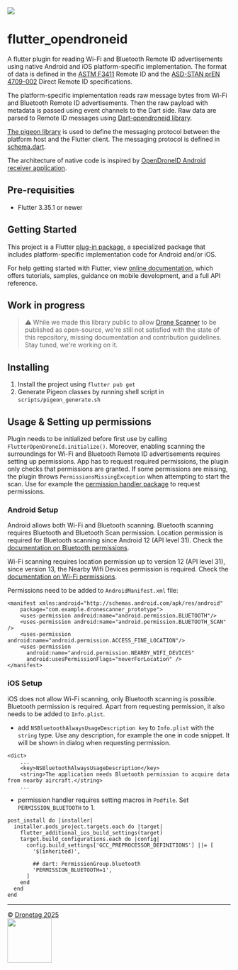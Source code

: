 <img src="./flutter_opendroneid_logo.png" />

# flutter_opendroneid

A flutter plugin for reading Wi-Fi and Bluetooth Remote ID advertisements using native Android and iOS platform-specific implementation. The format of data is defined in the [ASTM F3411](https://www.astm.org/f3411-22a.html) Remote ID and the [ASD-STAN prEN 4709-002](http://asd-stan.org/downloads/asd-stan-pren-4709-002-p1/) Direct Remote ID specifications.

The platform-specific implementation reads raw message bytes from Wi-Fi and Bluetooth Remote ID advertisements. Then the raw payload with metadata is passed using event channels to the Dart side. Raw data are parsed to Remote ID messages using [Dart-opendroneid library](https://github.com/dronetag/dart-opendroneid).

[The pigeon library](https://pub.dev/packages/pigeon) is used to define the messaging protocol between the platform host and the Flutter client. The messaging protocol is defined in [schema.dart](pigeon/schema.dart).

The architecture of native code is inspired by [OpenDroneID Android receiver application](https://github.com/opendroneid/receiver-android).

## Pre-requisities

- Flutter 3.35.1 or newer

## Getting Started

This project is a Flutter [plug-in package](https://flutter.dev/developing-packages/), a specialized package that includes platform-specific implementation code for Android and/or iOS.

For help getting started with Flutter, view
[online documentation](https://flutter.dev/docs), which offers tutorials,
samples, guidance on mobile development, and a full API reference.

## Work in progress

> ⚠️ While we made this library public to allow [Drone Scanner](https://github.com/dronetag/drone-scanner) to be published as open-source, we're still not satisfied with the state of this repository, missing documentation and contribution guidelines. Stay tuned, we're working on it.

## Installing

1. Install the project using `flutter pub get`
2. Generate Pigeon classes by running shell script in `scripts/pigeon_generate.sh`

## Usage & Setting up permissions

Plugin needs to be initialized before first use by calling `FlutterOpenDroneId.initialize()`. Moreover, enabling scanning the surroundings for Wi-Fi and Bluetooth Remote ID advertisements requires setting up permissions. App has to request required permissions, the plugin only checks that permissions are granted. If some permissions are missing, the plugin throws `PermissionsMissingException` when attempting to start the scan. Use for example the [permission handler package](https://pub.dev/packages/permission_handler) to request permissions.


### Android Setup
Android allows both Wi-Fi and Bluetooth scanning. Bluetooth scanning requires Bluetooth and Bluetooth Scan permission. Location permission is required for Bluetooth scanning since Android 12 (API level 31).
Check the [documentation on Bluetooth permissions](https://developer.android.com/develop/connectivity/bluetooth/bt-permissions).

Wi-Fi scanning requires location permission up to version 12 (API level 31), since version 13, the Nearby Wifi Devices permission is required.
Check the [documentation on Wi-Fi permissions](https://developer.android.com/develop/connectivity/wifi/wifi-permissions).

Permissions need to be added to `AndroidManifest.xml` file:

```
<manifest xmlns:android="http://schemas.android.com/apk/res/android"
    package="com.example.dronescanner_prototype">
    <uses-permission android:name="android.permission.BLUETOOTH"/>
    <uses-permission android:name="android.permission.BLUETOOTH_SCAN" />
    <uses-permission android:name="android.permission.ACCESS_FINE_LOCATION"/>
    <uses-permission
      android:name="android.permission.NEARBY_WIFI_DEVICES"
      android:usesPermissionFlags="neverForLocation" />
</manifest>
```

### iOS Setup

iOS does not allow Wi-Fi scanning, only Bluetooth scanning is possible. Bluetooth permission is required. Apart from requesting permission, it also needs to be added to `Info.plist`.

- add `NSBluetoothAlwaysUsageDescription key` to `Info.plist` with the `string` type. Use any description, for example the one in code snippet. It will be shown in dialog when requesting permission.
```
<dict>
    ...
    <key>NSBluetoothAlwaysUsageDescription</key>
    <string>The application needs Bluetooth permission to acquire data from nearby aircraft.</string>
    ...
```

- permission handler requires setting macros in `Podfile`. Set `PERMISSION_BLUETOOTH` to 1.
```
post_install do |installer|
  installer.pods_project.targets.each do |target|
    flutter_additional_ios_build_settings(target)
    target.build_configurations.each do |config|
      config.build_settings['GCC_PREPROCESSOR_DEFINITIONS'] ||= [
        '$(inherited)',

        ## dart: PermissionGroup.bluetooth
        'PERMISSION_BLUETOOTH=1',
      ]
    end
  end
end
```

---

&copy; [Dronetag 2025](https://www.dronetag.cz)  
<a href="https://www.dronetag.cz"><img src="http://dronetag-media.s3.eu-north-1.amazonaws.com/d69bc916-7137-469c-88c4-22b7ad0cdf33.png" width="100" /></a>